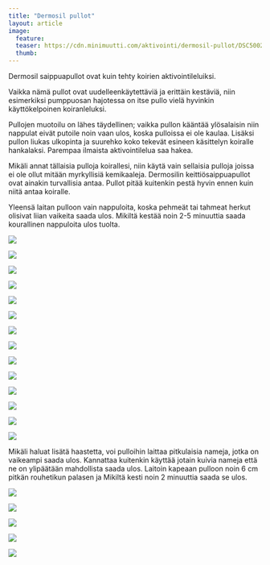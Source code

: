 ```yaml
---
title: "Dermosil pullot"
layout: article
image:
  feature:
  teaser: https://cdn.minimuutti.com/aktivointi/dermosil-pullot/DSC50022-245px.jpg
  thumb:
---
```


Dermosil saippuapullot ovat kuin tehty koirien aktivointileluiksi.

Vaikka nämä pullot ovat uudelleenkäytettäviä ja erittäin kestäviä, niin esimerkiksi pumppuosan hajotessa on itse pullo vielä hyvinkin käyttökelpoinen koiranleluksi.

Pullojen muotoilu on lähes täydellinen; vaikka pullon kääntää ylösalaisin niin nappulat eivät putoile noin vaan ulos, koska pulloissa ei ole kaulaa. Lisäksi pullon liukas ulkopinta ja suurehko koko tekevät esineen käsittelyn koiralle hankalaksi. Parempaa ilmaista aktivointilelua saa hakea.

Mikäli annat tällaisia pulloja koirallesi, niin käytä vain sellaisia pulloja joissa ei ole ollut mitään myrkyllisiä kemikaaleja. Dermosilin keittiösaippuapullot ovat ainakin turvallisia antaa. Pullot pitää kuitenkin pestä hyvin ennen kuin niitä antaa koiralle.

Yleensä laitan pulloon vain nappuloita, koska pehmeät tai tahmeat herkut olisivat liian vaikeita saada ulos. Mikiltä kestää noin 2-5 minuuttia saada kourallinen nappuloita ulos tuolta.

![](https://cdn.minimuutti.com/aktivointi/dermosil-pullot/DSC50023-800px.jpg)

![](https://cdn.minimuutti.com/aktivointi/dermosil-pullot/DSC50029-800px.jpg)

![](https://cdn.minimuutti.com/aktivointi/dermosil-pullot/DSC50064-800px.jpg)

![](https://cdn.minimuutti.com/aktivointi/dermosil-pullot/DSC50092-800px.jpg)

![](https://cdn.minimuutti.com/aktivointi/dermosil-pullot/DSC50188-800px.jpg)

![](https://cdn.minimuutti.com/aktivointi/dermosil-pullot/DSC50313-800px.jpg)

![](https://cdn.minimuutti.com/aktivointi/dermosil-pullot/DSC50388-800px.jpg)

![](https://cdn.minimuutti.com/aktivointi/dermosil-pullot/DSC50345-800px.jpg)

![](https://cdn.minimuutti.com/aktivointi/dermosil-pullot/DSC50022-800px.jpg)

![](https://cdn.minimuutti.com/aktivointi/dermosil-pullot/DS05853-800px.jpg)

![](https://cdn.minimuutti.com/aktivointi/dermosil-pullot/DS05890-800px.jpg)

![](https://cdn.minimuutti.com/aktivointi/dermosil-pullot/DS05892-800px.jpg)

![](https://cdn.minimuutti.com/aktivointi/dermosil-pullot/DS05962-800px.jpg)

![](https://cdn.minimuutti.com/aktivointi/dermosil-pullot/DS05963-800px.jpg)

Mikäli haluat lisätä haastetta, voi pulloihin laittaa pitkulaisia nameja, jotka on vaikeampi saada ulos. Kannattaa kuitenkin käyttää jotain kuivia nameja että ne on ylipäätään mahdollista saada ulos. Laitoin kapeaan pulloon noin 6 cm pitkän rouhetikun palasen ja Mikiltä kesti noin 2 minuuttia saada se ulos.

![](https://cdn.minimuutti.com/aktivointi/dermosil-pullot/DS16315-800px.jpg)

![](https://cdn.minimuutti.com/aktivointi/dermosil-pullot/DS16280-800px.jpg)

![](https://cdn.minimuutti.com/aktivointi/dermosil-pullot/DS16300-800px.jpg)

![](https://cdn.minimuutti.com/aktivointi/dermosil-pullot/DS16319-800px.jpg)

![](https://cdn.minimuutti.com/aktivointi/dermosil-pullot/DS16331-800px.jpg)
